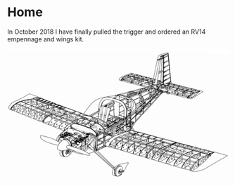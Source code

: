 # Home

In October 2018 I have finally pulled the trigger and ordered an RV14 empennage and wings kit.

![](.gitbook/assets/rv14.png)

